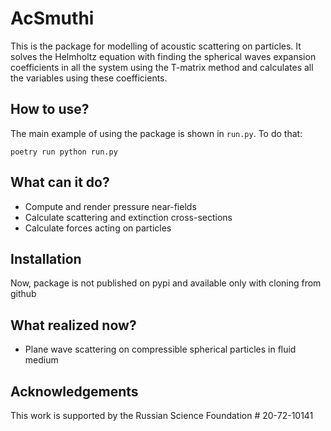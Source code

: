﻿# AcSmuthi
This is the package for modelling of acoustic scattering on 
particles. It solves the Helmholtz equation with finding
the spherical waves expansion coefficients in all the system using the 
T-matrix method and calculates all the variables using these coefficients.


## How to use?
The main example of using the package is shown in `run.py`. To do that:
```commandline
poetry run python run.py
```


## What can it do?
* Compute and render pressure near-fields
* Calculate scattering and extinction cross-sections
* Calculate forces acting on particles


## Installation
Now, package is not published on pypi and available only with cloning from github 


## What realized now?
* Plane wave scattering on compressible spherical particles in fluid medium


## Acknowledgements
This work is supported by the Russian Science Foundation # 20-72-10141
